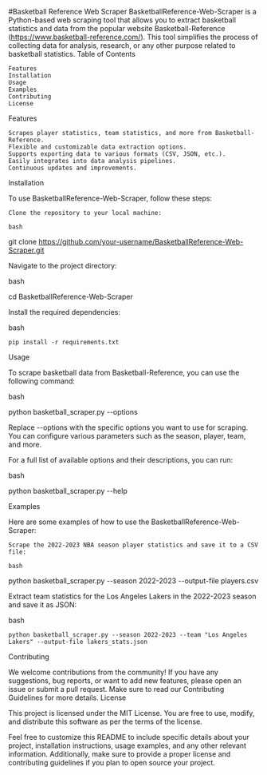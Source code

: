 #Basketball Reference Web Scraper
BasketballReference-Web-Scraper is a Python-based web scraping tool that allows you to extract basketball statistics and data from the popular website Basketball-Reference (https://www.basketball-reference.com/). This tool simplifies the process of collecting data for analysis, research, or any other purpose related to basketball statistics.
Table of Contents

    Features
    Installation
    Usage
    Examples
    Contributing
    License

Features

    Scrapes player statistics, team statistics, and more from Basketball-Reference.
    Flexible and customizable data extraction options.
    Supports exporting data to various formats (CSV, JSON, etc.).
    Easily integrates into data analysis pipelines.
    Continuous updates and improvements.

Installation

To use BasketballReference-Web-Scraper, follow these steps:

    Clone the repository to your local machine:

    bash

git clone https://github.com/your-username/BasketballReference-Web-Scraper.git

Navigate to the project directory:

bash

cd BasketballReference-Web-Scraper

Install the required dependencies:

bash

    pip install -r requirements.txt

Usage

To scrape basketball data from Basketball-Reference, you can use the following command:

bash

python basketball_scraper.py --options

Replace --options with the specific options you want to use for scraping. You can configure various parameters such as the season, player, team, and more.

For a full list of available options and their descriptions, you can run:

bash

python basketball_scraper.py --help

Examples

Here are some examples of how to use the BasketballReference-Web-Scraper:

    Scrape the 2022-2023 NBA season player statistics and save it to a CSV file:

    bash

python basketball_scraper.py --season 2022-2023 --output-file players.csv

Extract team statistics for the Los Angeles Lakers in the 2022-2023 season and save it as JSON:

bash

    python basketball_scraper.py --season 2022-2023 --team "Los Angeles Lakers" --output-file lakers_stats.json

Contributing

We welcome contributions from the community! If you have any suggestions, bug reports, or want to add new features, please open an issue or submit a pull request. Make sure to read our Contributing Guidelines for more details.
License

This project is licensed under the MIT License. You are free to use, modify, and distribute this software as per the terms of the license.

Feel free to customize this README to include specific details about your project, installation instructions, usage examples, and any other relevant information. Additionally, make sure to provide a proper license and contributing guidelines if you plan to open source your project.
